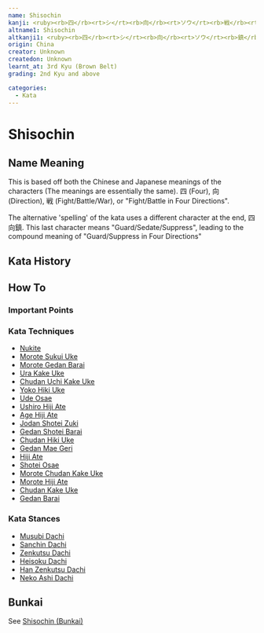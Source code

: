 ```yaml
---
name: Shisochin
kanji: <ruby><rb>四</rb><rt>シ</rt><rb>向</rb><rt>ソウ</rt><rb>戦</rb><rt>チン</rt></ruby>
altname1: Shisochin
altkanji1: <ruby><rb>四</rb><rt>シ</rt><rb>向</rb><rt>ソウ</rt><rb>鎮</rb><rt>チン</rt></ruby>
origin: China
creator: Unknown
createdon: Unknown
learnt_at: 3rd Kyu (Brown Belt)
grading: 2nd Kyu and above

categories:
  - Kata
---
```


# Shisochin

<Infobox/>

## Name Meaning

This is based off both the Chinese and Japanese meanings of the characters (The meanings are essentially the same).
四 (Four), 向 (Direction), 戦 (Fight/Battle/War), or "Fight/Battle in Four Directions".

The alternative 'spelling' of the kata uses a different character at the end, 四向鎮. This last character means "Guard/Sedate/Suppress", leading to the compound meaning of "Guard/Suppress in Four Directions"

## Kata History

## How To

<Wiki-Video url="https://youtu.be/GyRyR3pd7FI" />

### Important Points

### Kata Techniques

- [Nukite](/)
- [Morote Sukui Uke](/)
- [Morote Gedan Barai](/)
- [Ura Kake Uke](/)
- [Chudan Uchi Kake Uke](/)
- [Yoko Hiki Uke](/)
- [Ude Osae](/)
- [Ushiro Hiji Ate](/)
- [Age Hiji Ate](/)
- [Jodan Shotei Zuki](/)
- [Gedan Shotei Barai](/)
- [Chudan Hiki Uke](/)
- [Gedan Mae Geri](/)
- [Hiji Ate](/)
- [Shotei Osae](/)
- [Morote Chudan Kake Uke](/)
- [Morote Hiji Ate](/)
- [Chudan Kake Uke](/)
- [Gedan Barai](/)

### Kata Stances

- [Musubi Dachi](/)
- [Sanchin Dachi](/)
- [Zenkutsu Dachi](/)
- [Heisoku Dachi](/)
- [Han Zenkutsu Dachi](/)
- [Neko Ashi Dachi](/)

<!-- ### Dan Grade Changes -->

## Bunkai

See [Shisochin (Bunkai)](/bunkai/shisochin)
